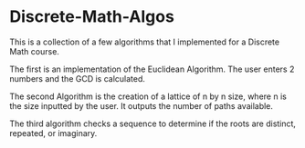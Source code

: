 # Discrete-Math-Algos

This is a collection of a few algorithms that
I implemented for a Discrete Math course.

The first is an implementation of the Euclidean 
Algorithm. The user enters 2 numbers and the GCD 
is calculated. 

The second Algorithm is the creation of a lattice 
of n by n size, where n is the size inputted by 
the user. It outputs the number of paths available.

The third algorithm checks a sequence to determine 
if the roots are distinct, repeated, or imaginary. 
